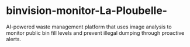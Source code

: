# binvision-monitor-La-Ploubelle-
 AI-powered waste management platform that uses image analysis to monitor public bin fill levels and prevent illegal dumping through proactive alerts.
